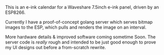 This is an e-ink calendar for a Waveshare 7.5inch e-ink panel, driven by an ESP8266.

Currently I have a proof-of-concept golang server which serves bitmap images to the ESP, which pulls and renders the image on an interval.

More hardware details & improved software coming sometime Soon. The server code is _really_ rough and intended to be just good enough to prove my UI designs out before a from-scratch rewrite.